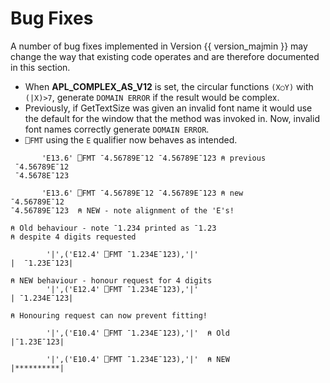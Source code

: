 <h1 class="heading"><span class="name">Bug Fixes</span></h1>

A number of bug fixes implemented in Version {{ version_majmin }} may change the way that existing code operates and are therefore documented in this section.

- When **APL_COMPLEX_AS_V12** is set, the circular functions `(X○Y)` with `(|X)>7`, generate `DOMAIN ERROR` if the result would be complex.
- Previously, if GetTextSize was given an invalid font name it would use the default for the window that the method was invoked in. Now, invalid font names correctly generate `DOMAIN ERROR`.
- `⎕FMT` using the `E` qualifier now behaves as intended.
```apl
       'E13.6' ⎕FMT ¯4.56789E¯12 ¯4.56789E¯123 ⍝ previous
 ¯4.56789E¯12
 ¯4.5678E¯123

       'E13.6' ⎕FMT ¯4.56789E¯12 ¯4.56789E¯123 ⍝ new
¯4.56789E¯12
¯4.56789E¯123  ⍝ NEW - note alignment of the 'E's!

⍝ Old behaviour - note ¯1.234 printed as ¯1.23
⍝ despite 4 digits requested

```
```apl
        '|',('E12.4' ⎕FMT ¯1.234E¯123),'|'
|  ¯1.23E¯123|

⍝ NEW behaviour - honour request for 4 digits
        '|',('E12.4' ⎕FMT ¯1.234E¯123),'|'
| ¯1.234E¯123|

⍝ Honouring request can now prevent fitting!

        '|',('E10.4' ⎕FMT ¯1.234E¯123),'|'  ⍝ Old
|¯1.23E¯123|

        '|',('E10.4' ⎕FMT ¯1.234E¯123),'|'  ⍝ NEW
|**********|
```
